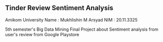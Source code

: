 ## Tinder Review Sentiment Analysis

Amikom University
Name : Mukhlishin M Arsyad
NIM	 : 20.11.3325

5th semester's Big Data Mining Final Project about Sentiment analysis from user's review from Google Playstore